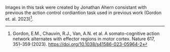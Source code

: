 Images in this task were created by Jonathan Ahern consistant with previous the action control cordiantion task used in previous work (Gordon et. al. 2023)[^1].

[^1]: Gordon, E.M., Chauvin, R.J., Van, A.N. et al. A somato-cognitive action network alternates with effector regions in motor cortex. Nature 617, 351–359 (2023). https://doi.org/10.1038/s41586-023-05964-2